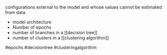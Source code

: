 
configurations external to the model and whose values cannot be estimated from data.

- model architecture
- Number of epochs
- number of branches in a [[decision tree]]
- number of clusters in a [[clustering algorithm]] 

#epochs #decisiontree #clusteringalgorithm